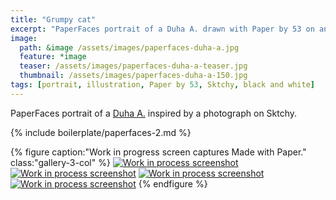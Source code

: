 ```yaml
---
title: "Grumpy cat"
excerpt: "PaperFaces portrait of a Duha A. drawn with Paper by 53 on an iPad."
image: 
  path: &image /assets/images/paperfaces-duha-a.jpg 
  feature: *image
  teaser: /assets/images/paperfaces-duha-a-teaser.jpg
  thumbnail: /assets/images/paperfaces-duha-a-150.jpg
tags: [portrait, illustration, Paper by 53, Sktchy, black and white]
---
```


PaperFaces portrait of a [Duha A.](http://sktchy.com/tER3uD) inspired by a photograph on Sktchy.

{% include boilerplate/paperfaces-2.md %}

{% figure caption:"Work in progress screen captures Made with Paper." class:"gallery-3-col" %}
[![Work in process screenshot](/assets/images/paperfaces-duha-a-process-1-600.jpg)](/assets/images/paperfaces-duha-a-process-1-lg.jpg) [![Work in process screenshot](/assets/images/paperfaces-duha-a-process-2-600.jpg)](/assets/images/paperfaces-duha-a-process-2-lg.jpg) [![Work in process screenshot](/assets/images/paperfaces-duha-a-process-3-600.jpg)](/assets/images/paperfaces-duha-a-process-3-lg.jpg) [![Work in process screenshot](/assets/images/paperfaces-duha-a-process-4-600.jpg)](/assets/images/paperfaces-duha-a-process-4-lg.jpg)
{% endfigure %}
